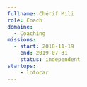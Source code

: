 ```yaml
---
fullname: Chérif Mili
role: Coach
domaine:
  - Coaching
missions:
  - start: 2018-11-19
    end: 2019-07-31
    status: independent
startups:
    - lotocar
---
```

